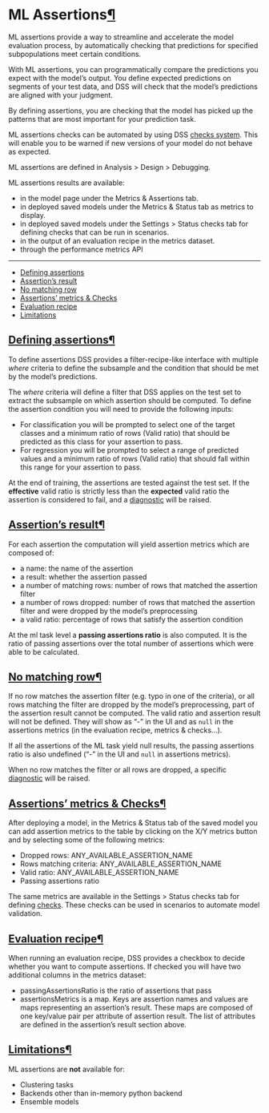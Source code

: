 ML Assertions[¶](#ml-assertions "Permalink to this heading")
============================================================


ML assertions provide a way to streamline and accelerate the model evaluation process, by automatically checking that predictions for specified subpopulations meet certain conditions.


With ML assertions, you can programmatically compare the predictions you expect with the model’s output. You define expected predictions
on segments of your test data, and DSS will check that the model’s predictions are aligned with your judgment.


By defining assertions, you are checking that the model has picked up the patterns that are most important for your prediction task.


ML assertions checks can be automated by using DSS [checks system](../../metrics-check-data-quality/checks.html). This will enable you to
be warned if new versions of your model do not behave as expected.


ML assertions are defined in Analysis \> Design \> Debugging.


ML assertions results are available:


* in the model page under the Metrics \& Assertions tab.
* in deployed saved models under the Metrics \& Status tab as metrics to display.
* in deployed saved models under the Settings \> Status checks tab for defining checks that can be run in scenarios.
* in the output of an evaluation recipe in the metrics dataset.
* through the performance metrics API




---



* [Defining assertions](#defining-assertions)
* [Assertion’s result](#assertion-s-result)
* [No matching row](#no-matching-row)
* [Assertions’ metrics \& Checks](#assertions-metrics-checks)
* [Evaluation recipe](#evaluation-recipe)
* [Limitations](#limitations)




[Defining assertions](#id1)[¶](#defining-assertions "Permalink to this heading")
--------------------------------------------------------------------------------


To define assertions DSS provides a filter\-recipe\-like interface with multiple *where* criteria to define the subsample
and the condition that should be met by the model’s predictions.


The *where* criteria will define a filter that DSS applies on the test set to extract the subsample on which assertion should be computed.
To define the assertion condition you will need to provide the following inputs:


* For classification you will be prompted to select one of the target classes and a minimum ratio of rows (Valid ratio) that should be predicted as this class for your assertion to pass.
* For regression you will be prompted to select a range of predicted values and a minimum ratio of rows (Valid ratio) that should fall within this range for your assertion to pass.


At the end of training, the assertions are tested against the test set.
If the **effective** valid ratio is strictly less than the **expected** valid ratio the assertion is considered to fail, and a [diagnostic](../diagnostics.html) will be raised.




[Assertion’s result](#id2)[¶](#assertion-s-result "Permalink to this heading")
------------------------------------------------------------------------------


For each assertion the computation will yield assertion metrics which are composed of:


* a name: the name of the assertion
* a result: whether the assertion passed
* a number of matching rows: number of rows that matched the assertion filter
* a number of rows dropped: number of rows that matched the assertion filter and were dropped by the model’s preprocessing
* a valid ratio: percentage of rows that satisfy the assertion condition


At the ml task level a **passing assertions ratio** is also computed. It is the ratio of passing assertions over the total number of assertions which were able to be calculated.




[No matching row](#id3)[¶](#no-matching-row "Permalink to this heading")
------------------------------------------------------------------------


If no row matches the assertion filter (e.g. typo in one of the criteria), or all rows matching the filter are dropped by the model’s preprocessing, part of the assertion result cannot be computed.
The valid ratio and assertion result will not be defined. They will show as “\-” in the UI and as `null` in the assertions metrics (in the evaluation recipe, metrics \& checks…).


If all the assertions of the ML task yield null results, the passing assertions ratio is also undefined (“\-” in the UI and `null` in assertions metrics).


When no row matches the filter or all rows are dropped, a specific [diagnostic](../diagnostics.html) will be raised.




[Assertions’ metrics \& Checks](#id4)[¶](#assertions-metrics-checks "Permalink to this heading")
------------------------------------------------------------------------------------------------


After deploying a model, in the Metrics \& Status tab of the saved model you can add assertion metrics to the table by clicking on
the X/Y metrics button and by selecting some of the following metrics:


* Dropped rows: ANY\_AVAILABLE\_ASSERTION\_NAME
* Rows matching criteria: ANY\_AVAILABLE\_ASSERTION\_NAME
* Valid ratio: ANY\_AVAILABLE\_ASSERTION\_NAME
* Passing assertions ratio


The same metrics are available in the Settings \> Status checks tab for defining [checks](../../metrics-check-data-quality/checks.html).
These checks can be used in scenarios to automate model validation.




[Evaluation recipe](#id5)[¶](#evaluation-recipe "Permalink to this heading")
----------------------------------------------------------------------------


When running an evaluation recipe, DSS provides a checkbox to decide whether you want to compute assertions.
If checked you will have two additional columns in the metrics dataset:


* passingAssertionsRatio is the ratio of assertions that pass
* assertionsMetrics is a map. Keys are assertion names and values are maps representing an assertion’s result. These maps are composed of one key/value pair per attribute of assertion result. The list of attributes are defined in the assertion’s result section above.




[Limitations](#id6)[¶](#limitations "Permalink to this heading")
----------------------------------------------------------------


ML assertions are **not** available for:


* Clustering tasks
* Backends other than in\-memory python backend
* Ensemble models